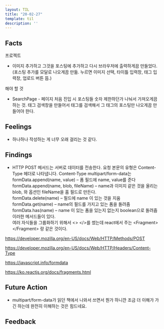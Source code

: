 ```yaml
---
layout: TIL
title: "20-02-27"
template: til
description: ''
---
```


## Facts

프로젝트

- 이미지 추가하고 그것을 포스팅에 추가하고 다시 브라우저에 출력하게끔 만들었다.(포스팅 추가를 모달로 나오게끔 만듦. 누르면 이미지 선택, 타이틀 입력창, 태그 입력창, 업로드 버튼 뜸.)

해야 할 것

- SearchPage - 페이지 처음 진입 시 포스팅들 숫자 제한하던가 나눠서 가져오게끔 하는 것. 태그 검색창을 만들어서 태그를 검색해서 그 태그의 포스팅만 나오게끔 만들어야 한다.  

## Feelings

- 하나하나 작성하는 게 너무 오래 걸리는 것 같다.

## Findings

- HTTP POST 메서드는 서버로 데이터를 전송한다. 요청 본문의 유형은 Content-Type 헤더로 나타냅니다.    Content-Type multipart/form-data는  
formData.append(name, value) – 폼 필드에 name, value를 준다  
formData.append(name, blob, fileName) – name과 이미지 같은 것을 올리는 blob, 와 옵션인 fileName을 홈 필드로 만든다.  
formData.delete(name) – 필드에 name 이 있는 것을 지움
formData.get(name) – name의 필드를 가지고 있는 폼을 돌려줌  
formData.has(name) – name 이 있는 폼을 있는지 없는지 boolean으로 돌려줌  
이러한 메서드들이 있다.  
여러 자식들을 그룹화하기 위해서 &lt;&gt; &lt;/&gt;를 썼는데 react에서 주는 &lt;Fragment&gt;&lt;/Fragment&gt; 랑 같은 것이다.

https://developer.mozilla.org/en-US/docs/Web/HTTP/Methods/POST

https://developer.mozilla.org/en-US/docs/Web/HTTP/Headers/Content-Type

https://javascript.info/formdata

https://ko.reactjs.org/docs/fragments.html

## Future Action

- multipart/form-data가 읽던 책에서 나와서 쓰면서 뭔가 하니깐 조금 더 이해가 가긴 하는데 완전히 이해하는 것은 힘드네요.

## Feedback
